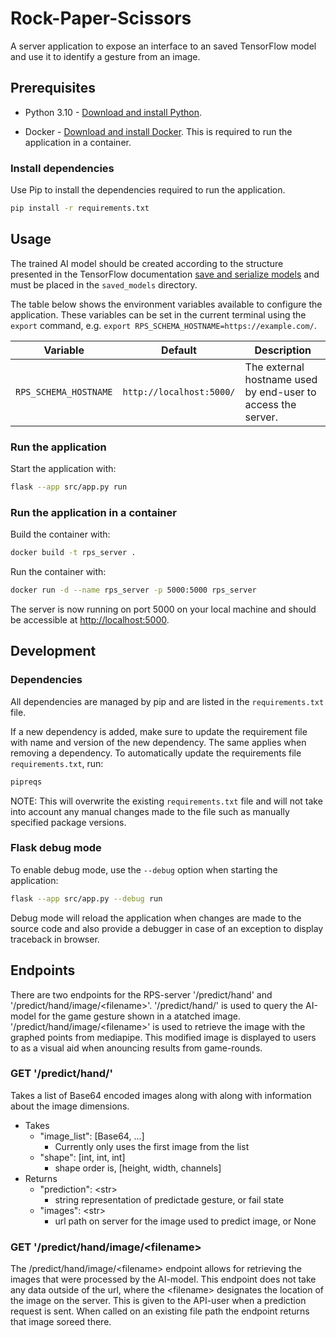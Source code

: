 # Rock-Paper-Scissors

A server application to expose an interface to an saved TensorFlow model and use it to identify a gesture from an image.

## Prerequisites

- Python 3.10 - [Download and install Python](https://www.python.org/downloads/).

- Docker - [Download and install Docker](https://docs.docker.com/get-docker/). This is required to run the application in a container.

### Install dependencies

Use Pip to install the dependencies required to run the application.

```bash
pip install -r requirements.txt
```

## Usage

The trained AI model should be created according to the structure presented in the TensorFlow documentation [save and serialize models](https://www.tensorflow.org/guide/keras/save_and_serialize#savedmodel_format) and must be placed in the `saved_models` directory.

The table below shows the environment variables available to configure the application. These variables can be set in the current terminal using the `export` command, e.g. `export RPS_SCHEMA_HOSTNAME=https://example.com/`.

| Variable              | Default                  | Description                                                  |
| --------------------- | ------------------------ | ------------------------------------------------------------ |
| `RPS_SCHEMA_HOSTNAME` | `http://localhost:5000/` | The external hostname used by end-user to access the server. |

### Run the application

Start the application with:

```bash
flask --app src/app.py run
```

### Run the application in a container

Build the container with:

```bash
docker build -t rps_server .
```

Run the container with:

```bash
docker run -d --name rps_server -p 5000:5000 rps_server
```

The server is now running on port 5000 on your local machine and should be accessible at [http://localhost:5000](http://localhost:5000).

## Development

### Dependencies

All dependencies are managed by pip and are listed in the `requirements.txt` file.

If a new dependency is added, make sure to update the requirement file with name and version of the new dependency. The same applies when removing a dependency. To automatically update the requirements file `requirements.txt`, run:

```bash
pipreqs
```

NOTE: This will overwrite the existing `requirements.txt` file and will not take into account any manual changes made to the file such as manually specified package versions.

### Flask debug mode

To enable debug mode, use the `--debug` option when starting the application:

```bash
flask --app src/app.py --debug run
```

Debug mode will reload the application when changes are made to the source code and also provide a debugger in case of an exception to display traceback in browser.

## Endpoints

There are two endpoints for the RPS-server '/predict/hand' and '/predict/hand/image/\<filename>'. '/predict/hand/' is used to query the AI-model for the game gesture shown in a atatched image. '/predict/hand/image/\<filename>' is used to retrieve the image with the graphed points from mediapipe. This modified image is displayed to users to as a visual aid when anouncing results from game-rounds.

### GET '/predict/hand/'
Takes a list of Base64 encoded images along with along with information about the image dimensions.
* Takes
  * "image_list": [Base64, ...]
    * Currently only uses the first image from the list
  * "shape": [int, int, int]
    * shape order is, [height, width, channels]
* Returns
  * "prediction": \<str>
    * string representation of predictade gesture, or fail state
  * "images": \<str>
    * url path on server for the image used to predict image, or None

### GET '/predict/hand/image/\<filename>
The /predict/hand/image/\<filename> endpoint allows for retrieving the images that were processed by the AI-model. This endpoint does not take any data outside of the url, where the \<filename> designates the location of the image on the server. This is given to the API-user when a prediction request is sent. When called on an existing file path the endpoint returns that image soreed there.